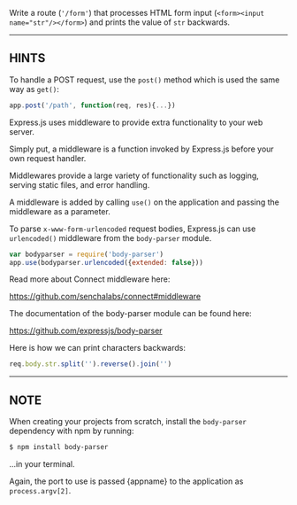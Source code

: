 Write a route (`'/form'`) that processes HTML form input
(`<form><input name="str"/></form>`) and prints the value of `str` backwards.

-----------------------------

## HINTS

To handle a POST request, use the `post()` method which is used the same way as `get()`:

```js
app.post('/path', function(req, res){...})
```

Express.js uses middleware to provide extra functionality to your web server.

Simply put, a middleware is a function invoked by Express.js before your own
request handler.

Middlewares provide a large variety of functionality such as logging, serving
static files, and error handling.

A middleware is added by calling `use()` on the application and passing the
middleware as a parameter.

To parse `x-www-form-urlencoded` request bodies, Express.js can use `urlencoded()`
middleware from the `body-parser` module.

```js
var bodyparser = require('body-parser')
app.use(bodyparser.urlencoded({extended: false}))
```

Read more about Connect middleware here:

  https://github.com/senchalabs/connect#middleware

The documentation of the body-parser module can be found here:

  https://github.com/expressjs/body-parser

Here is how we can print characters backwards:

```js
req.body.str.split('').reverse().join('')
```

-----------------------------

## NOTE

When creating your projects from scratch, install the `body-parser` dependency
with npm by running:

```sh
$ npm install body-parser
```

…in your terminal.

Again, the port to use is passed {appname} to the application as `process.argv[2]`.
